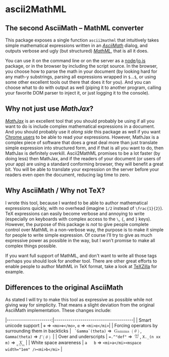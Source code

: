 ascii2MathML
============

The second AsciiMath – MathML converter
---------------------------------------

This package exposes a single function `ascii2mathml` that intuitively
takes simple mathematical expressions written in an
[*AsciiMath*](http://asciimath.org/) dialog, and outputs verbose and
ugly (but structured) [*MathML*](http://www.w3.org/Math/), that is all
it does.

You can use it on the command line or on the server as a
[node](http://nodejs.org/)/[io.js](https://iojs.org/) package, or in
the browser by including the script source. In the browser, you choose
how to parse the math in your document (by looking hard for any math-y
substrings, parsing all expressions wrapped in `$`…`$`, or using some
other excellent tools out there that does it for you). And you can
choose what to do with output as well (piping it to another program,
calling your favorite DOM parser to inject it, or just logging it to
the console).


Why not just use *MathJax*?
---------------------------

[*MathJax*](http://www.mathjax.org/) is an excellent tool that you
should probably be using if all you want to do is include complex
mathematical expressions in a document. And you should probably use it
*along side* this package as well if you want
[Chrome users](http://www.chromestatus.com/features/5240822173794304)
to be able to read your expressions. However, MathJax is a complex
piece of software that does a great deal more than just translate
simple expression into structured form, and if that is all you want to
do, then MathJax is definitely overkill. Ascii2MathML promises to be a
lot faster (by doing less) then MathJax, and if the readers of your
document (or users of your app) are using a standard conforming
browser, they will benefit a great bit. You will be able to translate
your expression on the server before your readers even open the
document, reducing lag time to zero.


Why AsciiMath / Why not TeΧ?
----------------------------

I wrote this tool, because I wanted to be able to author mathematical
expressions quickly, with no overhead (imagine `1/2` instead of
`\frac{1}{2}`). TeΧ expressions can easily become verbose and annoying
to write (especially on keyboards with complex access to the `\`, `{`,
and `}` keys). However, the purpose of this package is *not* to give
people complete control over MathML in a non-verbose way, the purpose
is to make it simple for people to write simple expression. Of course
I’ll try to give as much expressive power as possible in the way, but
I won’t promise to make all complex things possible.

If you want full support of MathML, and don't want to write all those
tags perhaps you should look for another tool. There are other great
efforts to enable people to author MathML in TeX format, take a look
at [TeXZilla](https://github.com/fred-wang/TeXZilla) for example.


Differences to the original AsciiMath
-------------------------------------

As stated I will try to make this tool as expressive as possible while
not giving way for simplicity. That means a slight deviation from the
original AsciiMath implementation. These changes include:


|----------------------:|---------------------------------------|
| Smart unicode support | `⊕` ⇒ `<mo>⊕</mo>`, `α` ⇒ `<mi>α</mi>`|
| Forcing operators by surrounding them in backticks | `` `Gamma`(theta)`` ⇒ <math><mo>Gamma</mo><mrow><mo>(</mo><mi>θ</mi><mo>)</mo></mrow></math>, `Gamma(theta)` ⇒ <math><mi>Γ</mi><mrow><mo>(</mo><mi>θ</mi><mo>)</mo></mrow></math> |
| Over and underscripts | `=.^"def"` ⇒ <math><mrow><mover><mo>=</mo><mtext>def</mtext></mover></mrow></math>, `X._(n xx m)` ⇒ <math><mrow><munder><mi>X</mi><mrow><mi>n</mi><mo>×</mo><mi>m</mi></mrow></munder></mrow></math> |
| White space awareness | `a   b` ⇒ `<mi>a</mi><mspace width="1em" /><mi>b</mi>` |
